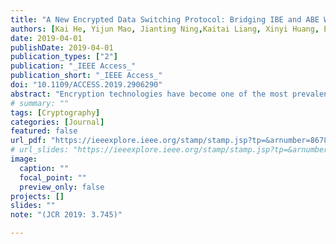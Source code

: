 ```yaml
---
title: "A New Encrypted Data Switching Protocol: Bridging IBE and ABE Without Loss of Data Confidentiality"
authors: [Kai He, Yijun Mao, Jianting Ning,Kaitai Liang, Xinyi Huang, Emmanouil Panaousis, George Loukas]
date: 2019-04-01
publishDate: 2019-04-01
publication_types: ["2"]
publication: "_IEEE Access_"
publication_short: "_IEEE Access_"
doi: "10.1109/ACCESS.2019.2906290"
abstract: "Encryption technologies have become one of the most prevalent solutions to safeguard data confidentiality in many real-world applications, e.g., cloud-based data storage systems. Encryption outputting a relatively “static” format of encrypted data, however, may hinder further data operations. For example, encrypted data may need to be “transformed” into other formats for computation or other purposes. To enable encryption to be used in another device equipped with a different encryption mechanism, the concept of encryption switching was first proposed in CRYPTO 2016 for conversion particularly between Paillier and ElGamal encryptions. This paper considers the conversion between conventional identity-based and attribute-based encryptions and further proposes a concrete construction via the technique of proxy re-encryption. The construction is proved to be CPA secure in the standard model under q-decisional parallel bilinear Diffie-Hellman exponent assumption. The performance comparisons highlight that our bridging mechanism reduces computation and communication cost on the client side, especially when the data of the client is encrypted and outsourced to a remote cloud. The computational costs with respect to re-encryption (on the server side) and decryption (on the client side) are acceptable in practice."
# summary: ""
tags: [Cryptography]
categories: [Journal]
featured: false
url_pdf: "https://ieeexplore.ieee.org/stamp/stamp.jsp?tp=&arnumber=8678912"
# url_slides: "https://ieeexplore.ieee.org/stamp/stamp.jsp?tp=&arnumber=8894107"
image:
  caption: ""
  focal_point: ""
  preview_only: false
projects: []
slides: ""
note: "(JCR 2019: 3.745)"

---
```

